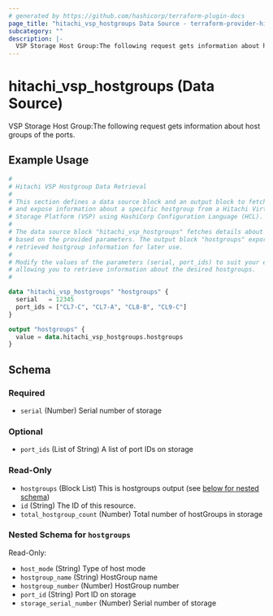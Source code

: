 ```yaml
---
# generated by https://github.com/hashicorp/terraform-plugin-docs
page_title: "hitachi_vsp_hostgroups Data Source - terraform-provider-hitachi"
subcategory: ""
description: |-
  VSP Storage Host Group:The following request gets information about host groups of the ports.
---
```


# hitachi_vsp_hostgroups (Data Source)

VSP Storage Host Group:The following request gets information about host groups of the ports.

## Example Usage

```terraform
#
# Hitachi VSP Hostgroup Data Retrieval
#
# This section defines a data source block and an output block to fetch
# and expose information about a specific hostgroup from a Hitachi Virtual
# Storage Platform (VSP) using HashiCorp Configuration Language (HCL).
#
# The data source block "hitachi_vsp_hostgroups" fetches details about hostgroups
# based on the provided parameters. The output block "hostgroups" exports the
# retrieved hostgroup information for later use.
#
# Modify the values of the parameters (serial, port_ids) to suit your environment,
# allowing you to retrieve information about the desired hostgroups.
#

data "hitachi_vsp_hostgroups" "hostgroups" {
  serial   = 12345
  port_ids = ["CL7-C", "CL7-A", "CL8-B", "CL9-C"]
}

output "hostgroups" {
  value = data.hitachi_vsp_hostgroups.hostgroups
}
```

<!-- schema generated by tfplugindocs -->
## Schema

### Required

- `serial` (Number) Serial number of storage

### Optional

- `port_ids` (List of String) A list of port IDs on storage

### Read-Only

- `hostgroups` (Block List) This is hostgroups output (see [below for nested schema](#nestedblock--hostgroups))
- `id` (String) The ID of this resource.
- `total_hostgroup_count` (Number) Total number of hostGroups in storage

<a id="nestedblock--hostgroups"></a>
### Nested Schema for `hostgroups`

Read-Only:

- `host_mode` (String) Type of host mode
- `hostgroup_name` (String) HostGroup name
- `hostgroup_number` (Number) HostGroup number
- `port_id` (String) Port ID on storage
- `storage_serial_number` (Number) Serial number of storage
